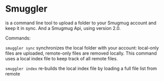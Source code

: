 # Smuggler

is a command line tool to upload a folder to your Smugmug account and keep it in sync.
And a Smugmug Api, using version 2.0.

Commands:

`smuggler sync` synchronizes the local folder with your account: local-only files are uploaded,
  remote-only files are removed locally. This command uses a local index file to keep track of all remote
  files.

`smuggler index` re-builds the local index file by loading a full file list from remote

